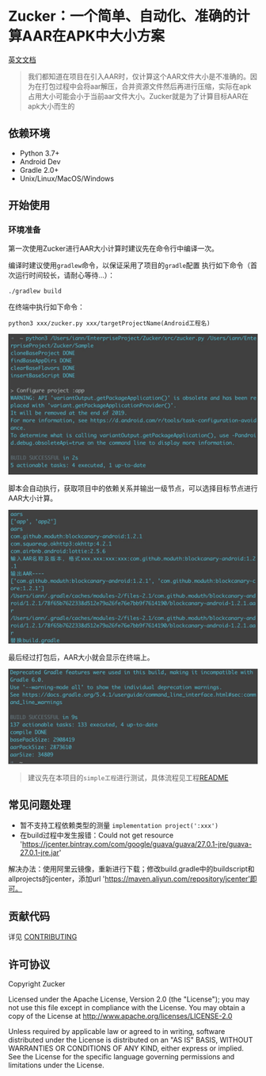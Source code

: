 # Zucker：一个简单、自动化、准确的计算AAR在APK中大小方案
[英文文档](README_EN.md)

> 我们都知道在项目在引入AAR时，仅计算这个AAR文件大小是不准确的。因为在打包过程中会将aar解压，合并资源文件然后再进行压缩，实际在apk占用大小可能会小于当前aar文件大小。Zucker就是为了计算目标AAR在apk大小而生的

## 依赖环境
- Python 3.7+
- Android Dev
- Gradle 2.0+
- Unix/Linux/MacOS/Windows

## 开始使用
### 环境准备
第一次使用Zucker进行AAR大小计算时建议先在命令行中编译一次。

编译时建议使用`gradlew`命令，以保证采用了项目的`gradle`配置
执行如下命令（首次运行时间较长，请耐心等待...）：

```
./gradlew build
```
在终端中执行如下命令：
```
python3 xxx/zucker.py xxx/targetProjectName(Android工程名)
```
![配置初始化](./imgs/sample_clone.png)

脚本会自动执行，获取项目中的依赖关系并输出一级节点，可以选择目标节点进行AAR大小计算。

![AAR列表](./imgs/sample_aar.png)

最后经过打包后，AAR大小就会显示在终端上。

![AAR测量结果](./imgs/sample_aar_size.png)

>建议先在本项目的`simple工程`进行测试，具体流程见工程[README](Simple/README.md)


## 常见问题处理
 -  暂不支持工程依赖类型的测量 `implementation project(':xxx')` 
 -  在build过程中发生报错：Could not get resource 'https://jcenter.bintray.com/com/google/guava/guava/27.0.1-jre/guava-27.0.1-jre.jar'
 
 解决办法：使用阿里云镜像，重新进行下载；修改build.gradle中的buildscript和allprojects的jcenter，添加url 'https://maven.aliyun.com/repository/jcenter'即可。

## 贡献代码
详见 [CONTRIBUTING](CONTRIBUTING.rst)


## 许可协议


 Copyright Zucker

 Licensed under the Apache License, Version 2.0 (the "License"); you may
 not use this file except in compliance with the License. You may obtain
 a copy of the License at
     http://www.apache.org/licenses/LICENSE-2.0

 Unless required by applicable law or agreed to in writing, software
 distributed under the License is distributed on an "AS IS" BASIS, WITHOUT
 WARRANTIES OR CONDITIONS OF ANY KIND, either express or implied. See the
 License for the specific language governing permissions and limitations
 under the License.
